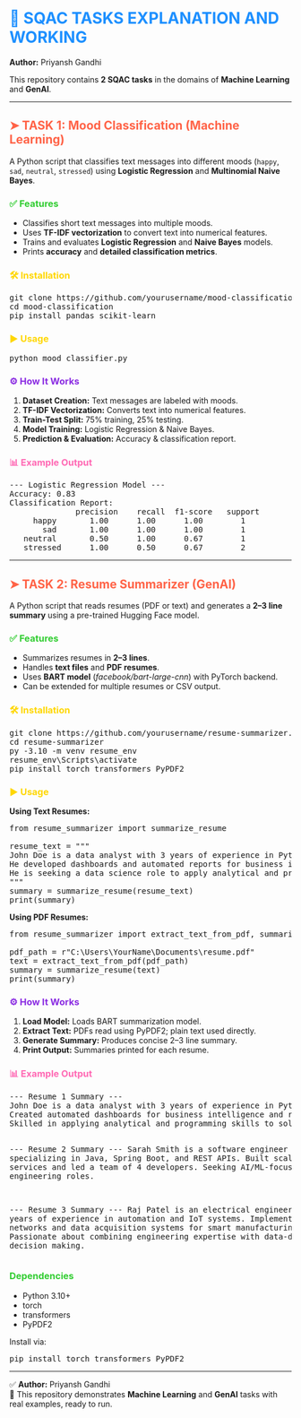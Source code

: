 <h1 style="color:#1E90FF;">🌟 SQAC TASKS EXPLANATION AND WORKING</h1>
<b>Author:</b> Priyansh Gandhi  

This repository contains <b>2 SQAC tasks</b> in the domains of <b>Machine Learning</b> and <b>GenAI</b>.  

---

<h2 style="color:#FF6347;">➤ TASK 1: Mood Classification (Machine Learning)</h2>

A Python script that classifies text messages into different moods (`happy`, `sad`, `neutral`, `stressed`) using <b>Logistic Regression</b> and <b>Multinomial Naive Bayes</b>.  

<h3 style="color:#32CD32;">✅ Features</h3>
<ul>
<li>Classifies short text messages into multiple moods.</li>
<li>Uses <b>TF-IDF vectorization</b> to convert text into numerical features.</li>
<li>Trains and evaluates <b>Logistic Regression</b> and <b>Naive Bayes</b> models.</li>
<li>Prints <b>accuracy</b> and <b>detailed classification metrics</b>.</li>
</ul>

<h3 style="color:#FFD700;">🛠 Installation</h3>
<pre>
git clone https://github.com/yourusername/mood-classification.git
cd mood-classification
pip install pandas scikit-learn
</pre>

<h3 style="color:#FFD700;">▶ Usage</h3>
<pre>
python mood_classifier.py
</pre>

<h3 style="color:#8A2BE2;">⚙ How It Works</h3>
<ol>
<li><b>Dataset Creation:</b> Text messages are labeled with moods.</li>
<li><b>TF-IDF Vectorization:</b> Converts text into numerical features.</li>
<li><b>Train-Test Split:</b> 75% training, 25% testing.</li>
<li><b>Model Training:</b> Logistic Regression & Naive Bayes.</li>
<li><b>Prediction & Evaluation:</b> Accuracy & classification report.</li>
</ol>

<h3 style="color:#FF69B4;">📊 Example Output</h3>
<pre>
--- Logistic Regression Model ---
Accuracy: 0.83
Classification Report:
              precision    recall  f1-score   support
     happy       1.00      1.00      1.00        1
       sad       1.00      1.00      1.00        1
   neutral       0.50      1.00      0.67        1
   stressed      1.00      0.50      0.67        2
</pre>

---

<h2 style="color:#FF6347;">➤ TASK 2: Resume Summarizer (GenAI)</h2>

A Python script that reads resumes (PDF or text) and generates a <b>2–3 line summary</b> using a pre-trained Hugging Face model.  

<h3 style="color:#32CD32;">✅ Features</h3>
<ul>
<li>Summarizes resumes in <b>2–3 lines</b>.</li>
<li>Handles <b>text files</b> and <b>PDF resumes</b>.</li>
<li>Uses <b>BART model</b> (<i>facebook/bart-large-cnn</i>) with PyTorch backend.</li>
<li>Can be extended for multiple resumes or CSV output.</li>
</ul>

<h3 style="color:#FFD700;">🛠 Installation</h3>
<pre>
git clone https://github.com/yourusername/resume-summarizer.git
cd resume-summarizer
py -3.10 -m venv resume_env
resume_env\Scripts\activate
pip install torch transformers PyPDF2
</pre>

<h3 style="color:#FFD700;">▶ Usage</h3>

<b>Using Text Resumes:</b>
<pre>
from resume_summarizer import summarize_resume

resume_text = """
John Doe is a data analyst with 3 years of experience in Python, SQL, and Tableau.
He developed dashboards and automated reports for business intelligence.
He is seeking a data science role to apply analytical and programming skills.
"""
summary = summarize_resume(resume_text)
print(summary)
</pre>

<b>Using PDF Resumes:</b>
<pre>
from resume_summarizer import extract_text_from_pdf, summarize_resume

pdf_path = r"C:\Users\YourName\Documents\resume.pdf"
text = extract_text_from_pdf(pdf_path)
summary = summarize_resume(text)
print(summary)
</pre>

<h3 style="color:#8A2BE2;">⚙ How It Works</h3>
<ol>
<li><b>Load Model:</b> Loads BART summarization model.</li>
<li><b>Extract Text:</b> PDFs read using PyPDF2; plain text used directly.</li>
<li><b>Generate Summary:</b> Produces concise 2–3 line summary.</li>
<li><b>Print Output:</b> Summaries printed for each resume.</li>
</ol>

<h3 style="color:#FF69B4;">📊 Example Output</h3>
<pre>
--- Resume 1 Summary ---
John Doe is a data analyst with 3 years of experience in Python, SQL, and Tableau.
Created automated dashboards for business intelligence and reporting.
Skilled in applying analytical and programming skills to solve business problems.

--- Resume 2 Summary ---
Sarah Smith is a software engineer specializing in Java, Spring Boot, and REST APIs.
Built scalable web services and led a team of 4 developers.
Seeking AI/ML-focused backend engineering roles.

--- Resume 3 Summary ---
Raj Patel is an electrical engineer with 5 years of experience in automation and IoT systems.
Implemented sensor networks and data acquisition systems for smart manufacturing.
Passionate about combining engineering expertise with data-driven decision making.
</pre>

<h3 style="color:#32CD32;">Dependencies</h3>
<ul>
<li>Python 3.10+</li>
<li>torch</li>
<li>transformers</li>
<li>PyPDF2</li>
</ul>

Install via:
<pre>
pip install torch transformers PyPDF2
</pre>

---

✅ <b>Author:</b> Priyansh Gandhi  
📂 This repository demonstrates **Machine Learning** and **GenAI** tasks with real examples, ready to run.
